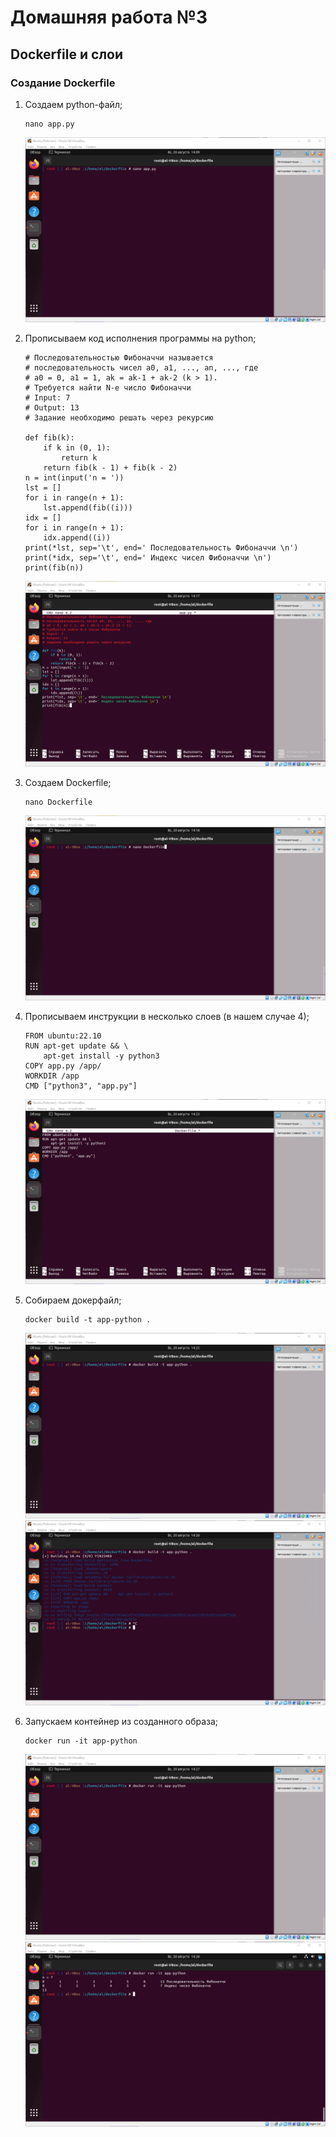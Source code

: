 # Домашняя работа №3
## Dockerfile и слои
### Создание Dockerfile

1. Создаем python-файл;
    ```
    nano app.py
    ```
    ![nano app.py](pic/image.png)

2. Прописываем код исполнения программы на python;
    ```
    # Последовательностью Фибоначчи называется
    # последовательность чисел a0, a1, ..., an, ..., где
    # a0 = 0, a1 = 1, ak = ak-1 + ak-2 (k > 1).
    # Требуется найти N-е число Фибоначчи
    # Input: 7
    # Output: 13
    # Задание необходимо решать через рекурсию

    def fib(k):
        if k in (0, 1):
            return k
        return fib(k - 1) + fib(k - 2)
    n = int(input('n = '))
    lst = []
    for i in range(n + 1):
        lst.append(fib((i)))
    idx = []
    for i in range(n + 1):
        idx.append((i))
    print(*lst, sep='\t', end=' Последовательность Фибоначчи \n')
    print(*idx, sep='\t', end=' Индекс чисел Фибоначчи \n')
    print(fib(n))
    ```
    ![Alt text](pic/image-1.png)

3. Создаем Dockerfile;
    ```
    nano Dockerfile
    ```
    ![nano Dockerfile](pic/image-2.png)

4. Прописываем инструкции в несколько слоев (в нашем случае 4);
    ```
    FROM ubuntu:22.10
    RUN apt-get update && \
        apt-get install -y python3
    COPY app.py /app/
    WORKDIR /app
    CMD ["python3", "app.py"]
    ```
    ![Alt text](pic/image-3.png)

5. Собираем докерфайл;
    ```
    docker build -t app-python .
    ```
    ![docker build -t app-python .](pic/image-4.png)
    ![Alt text](pic/image-5.png)

6. Запускаем контейнер из созданного образа;
    ```
    docker run -it app-python
    ```
    ![docker run -it app-python](pic/image-6.png)
    ![Alt text](pic/image-7.png)